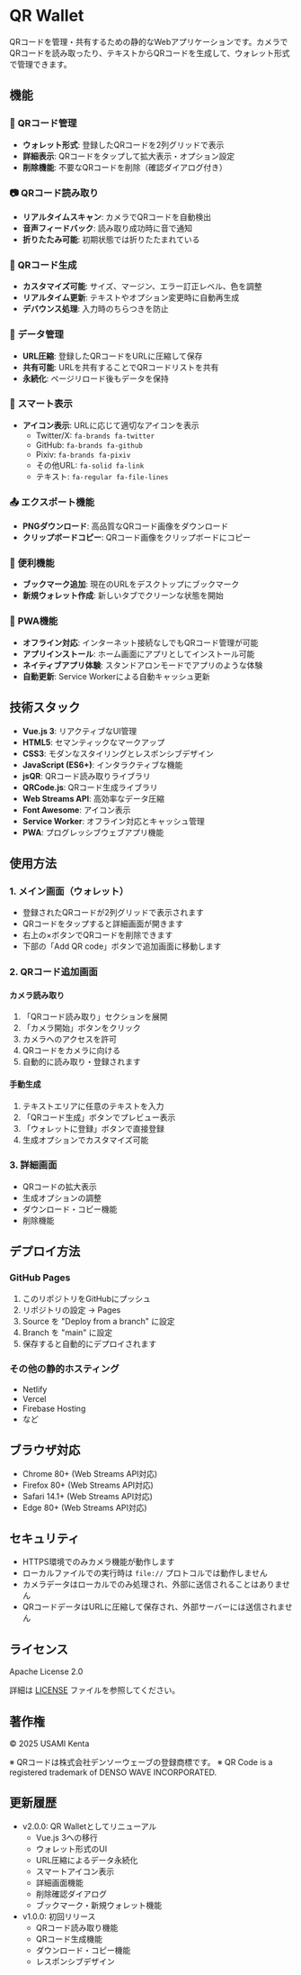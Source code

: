 # QR Wallet

QRコードを管理・共有するための静的なWebアプリケーションです。カメラでQRコードを読み取ったり、テキストからQRコードを生成して、ウォレット形式で管理できます。

## 機能

### 📱 **QRコード管理**
- **ウォレット形式**: 登録したQRコードを2列グリッドで表示
- **詳細表示**: QRコードをタップして拡大表示・オプション設定
- **削除機能**: 不要なQRコードを削除（確認ダイアログ付き）

### 📷 **QRコード読み取り**
- **リアルタイムスキャン**: カメラでQRコードを自動検出
- **音声フィードバック**: 読み取り成功時に音で通知
- **折りたたみ可能**: 初期状態では折りたたまれている

### 🎨 **QRコード生成**
- **カスタマイズ可能**: サイズ、マージン、エラー訂正レベル、色を調整
- **リアルタイム更新**: テキストやオプション変更時に自動再生成
- **デバウンス処理**: 入力時のちらつきを防止

### 💾 **データ管理**
- **URL圧縮**: 登録したQRコードをURLに圧縮して保存
- **共有可能**: URLを共有することでQRコードリストを共有
- **永続化**: ページリロード後もデータを保持

### 🔗 **スマート表示**
- **アイコン表示**: URLに応じて適切なアイコンを表示
  - Twitter/X: `fa-brands fa-twitter`
  - GitHub: `fa-brands fa-github`
  - Pixiv: `fa-brands fa-pixiv`
  - その他URL: `fa-solid fa-link`
  - テキスト: `fa-regular fa-file-lines`

### 📤 **エクスポート機能**
- **PNGダウンロード**: 高品質なQRコード画像をダウンロード
- **クリップボードコピー**: QRコード画像をクリップボードにコピー

### 🔧 **便利機能**
- **ブックマーク追加**: 現在のURLをデスクトップにブックマーク
- **新規ウォレット作成**: 新しいタブでクリーンな状態を開始

### 📱 **PWA機能**
- **オフライン対応**: インターネット接続なしでもQRコード管理が可能
- **アプリインストール**: ホーム画面にアプリとしてインストール可能
- **ネイティブアプリ体験**: スタンドアロンモードでアプリのような体験
- **自動更新**: Service Workerによる自動キャッシュ更新

## 技術スタック

- **Vue.js 3**: リアクティブなUI管理
- **HTML5**: セマンティックなマークアップ
- **CSS3**: モダンなスタイリングとレスポンシブデザイン
- **JavaScript (ES6+)**: インタラクティブな機能
- **jsQR**: QRコード読み取りライブラリ
- **QRCode.js**: QRコード生成ライブラリ
- **Web Streams API**: 高効率なデータ圧縮
- **Font Awesome**: アイコン表示
- **Service Worker**: オフライン対応とキャッシュ管理
- **PWA**: プログレッシブウェブアプリ機能

## 使用方法

### 1. メイン画面（ウォレット）

- 登録されたQRコードが2列グリッドで表示されます
- QRコードをタップすると詳細画面が開きます
- 右上の×ボタンでQRコードを削除できます
- 下部の「Add QR code」ボタンで追加画面に移動します

### 2. QRコード追加画面

#### カメラ読み取り
1. 「QRコード読み取り」セクションを展開
2. 「カメラ開始」ボタンをクリック
3. カメラへのアクセスを許可
4. QRコードをカメラに向ける
5. 自動的に読み取り・登録されます

#### 手動生成
1. テキストエリアに任意のテキストを入力
2. 「QRコード生成」ボタンでプレビュー表示
3. 「ウォレットに登録」ボタンで直接登録
4. 生成オプションでカスタマイズ可能

### 3. 詳細画面

- QRコードの拡大表示
- 生成オプションの調整
- ダウンロード・コピー機能
- 削除機能

## デプロイ方法

### GitHub Pages

1. このリポジトリをGitHubにプッシュ
2. リポジトリの設定 → Pages
3. Source を "Deploy from a branch" に設定
4. Branch を "main" に設定
5. 保存すると自動的にデプロイされます

### その他の静的ホスティング

- Netlify
- Vercel
- Firebase Hosting
- など

## ブラウザ対応

- Chrome 80+ (Web Streams API対応)
- Firefox 80+ (Web Streams API対応)
- Safari 14.1+ (Web Streams API対応)
- Edge 80+ (Web Streams API対応)

## セキュリティ

- HTTPS環境でのみカメラ機能が動作します
- ローカルファイルでの実行時は `file://` プロトコルでは動作しません
- カメラデータはローカルでのみ処理され、外部に送信されることはありません
- QRコードデータはURLに圧縮して保存され、外部サーバーには送信されません

## ライセンス

Apache License 2.0

詳細は [LICENSE](LICENSE) ファイルを参照してください。

## 著作権

© 2025 USAMI Kenta

※ QRコードは株式会社デンソーウェーブの登録商標です。
※ QR Code is a registered trademark of DENSO WAVE INCORPORATED.

## 更新履歴

- v2.0.0: QR Walletとしてリニューアル
  - Vue.js 3への移行
  - ウォレット形式のUI
  - URL圧縮によるデータ永続化
  - スマートアイコン表示
  - 詳細画面機能
  - 削除確認ダイアログ
  - ブックマーク・新規ウォレット機能
- v1.0.0: 初回リリース
  - QRコード読み取り機能
  - QRコード生成機能
  - ダウンロード・コピー機能
  - レスポンシブデザイン 